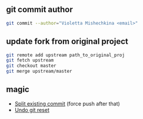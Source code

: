 ## git commit author

```bash
git commit --author="Violetta Mishechkina <email>"
```
## update fork from original project

```bash
git remote add upstream path_to_original_proj 
git fetch upstream
git checkout master
git merge upstream/master
```
## magic
* [Split existing commit](https://stackoverflow.com/questions/6217156/break-a-previous-commit-into-multiple-commits) (force push after that)
* [Undo git reset](https://stackoverflow.com/questions/2510276/how-to-undo-git-reset)
